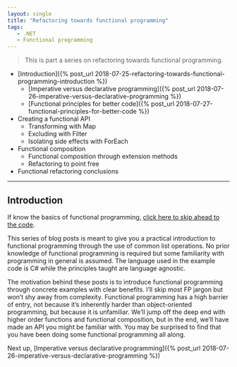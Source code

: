 ```yaml
---
layout: single
title: "Refactoring towards functional programming"
tags:
   - .NET
   - Functional programming
---
```


> This is part a series on refactoring towards functional programming.

* [Introduction]({% post_url 2018-07-25-refactoring-towards-functional-programming-introduction %})
    * [Imperative versus declarative programming]({% post_url 2018-07-26-imperative-versus-declarative-programming %})
    * [Functional principles for better code]({% post_url 2018-07-27-functional-principles-for-better-code %})
* Creating a functional API
	* Transforming with Map
	* Excluding with Filter
	* Isolating side effects with ForEach
* Functional composition
	* Functional composition through extension methods
	* Refactoring to point free
* Functional refactoring conclusions

---

## Introduction

If know the basics of functional programming, [click here to skip ahead to the code]().

This series of blog posts is meant to give you a practical introduction to functional programming through the use of common list operations. No prior knowledge of functional programming is required but some familiarity with programming in general is assumed. The language used in the example code is C# while the principles taught are language agnostic.

The motivation behind these posts is to introduce functional programming through concrete examples with clear benefits. I’ll skip most FP jargon but won’t shy away from complexity. Functional programming has a high barrier of entry, not because it’s inherently harder than object-oriented programming, but because it is unfamiliar. We’ll jump off the deep end with higher order functions and functional composition, but in the end, we’ll have made an API you might be familiar with. You may be surprised to find that you have been doing some functional programming all along.

Next up, [Imperative versus declarative programming]({% post_url 2018-07-26-imperative-versus-declarative-programming %})